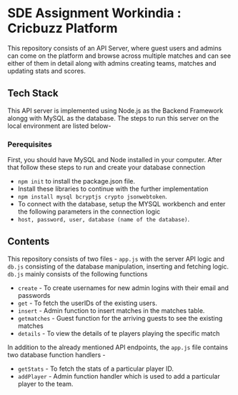 # SDE Assignment Workindia : Cricbuzz Platform

This repository consists of an API Server, where guest users and admins can come on the platform and browse across multiple matches and can see either of them in detail along with admins creating teams, matches and updating stats and scores.

## Tech Stack

This API server is implemented using Node.js as the Backend Framework alongg with MySQL as the database. The steps to run this server on the local environment are listed below-

### Perequisites

First, you should have MySQL and Node installed in your computer. After that follow these steps to run and create your database connection

- `npm init` to install the package.json file.
-  Install these libraries to continue with the further implementation
-  `npm install mysql bcryptjs crypto jsonwebtoken`.
-  To connect with the database, setup the MYSQL workbench and enter the following parameters in the connection logic
-  `host, password, user, database (name of the database)`.

## Contents

This repository consists of two files - `app.js` with the server API logic and `db.js` consisting of the database manipulation, inserting and fetching logic. `db.js` mainly consists of the following functions

- `create` - To create usernames for new admin logins with their email and passwords
- `get` - To fetch the userIDs of the existing users.
- `insert` - Admin function to insert matches in the matches table.
- `getmatches` - Guest function for the arriving guests to see the existing matches
- `details` - To view the details of te players playing the specific match

In addition to the already mentioned API endpoints, the `app.js` file contains two database function handlers - 

- `getStats` - To fetch the stats of a particular player ID.
- `addPlayer` - Admin function handler which is used to add a particular player to the team.
